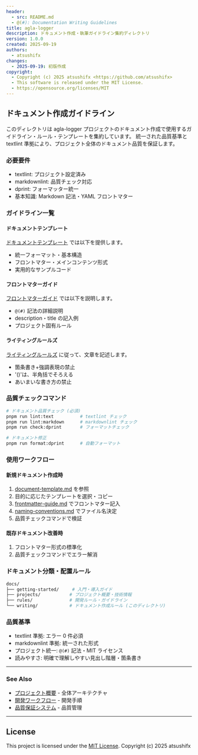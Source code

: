 ```yaml
---
header:
  - src: README.md
  - @(#): Documentation Writing Guidelines
title: agla-logger
description: ドキュメント作成・執筆ガイドライン集約ディレクトリ
version: 1.0.0
created: 2025-09-19
authors:
  - atsushifx
changes:
  - 2025-09-19: 初版作成
copyright:
  - Copyright (c) 2025 atsushifx <https://github.com/atsushifx>
  - This software is released under the MIT License.
  - https://opensource.org/licenses/MIT
---
```


## ドキュメント作成ガイドライン

このディレクトリは agla-logger プロジェクトのドキュメント作成で使用するガイドライン・ルール・テンプレートを集約しています。
統一された品質基準と textlint 準拠により、プロジェクト全体のドキュメント品質を保証します。

### 必要要件

- textlint: プロジェクト設定済み
- markdownlint: 品質チェック対応
- dprint: フォーマッター統一
- 基本知識: Markdown 記法・YAML フロントマター

### ガイドライン一覧

#### ドキュメントテンプレート

[ドキュメントテンプレート](document-template.md) では以下を提供します。

- 統一フォーマット・基本構造
- フロントマター・メインコンテンツ形式
- 実用的なサンプルコード

#### フロントマターガイド

[フロントマターガイド](frontmatter-guide.md) では以下を説明します。

- `@(#)` 記法の詳細説明
- description・title の記入例
- プロジェクト固有ルール

#### ライティングルールズ

[ライティングルールズ](writing-rules.md) に従って、文章を記述します。

- 箇条書き+強調表現の禁止
- '()'は、半角括でそろえる
- あいまいな書き方の禁止

### 品質チェックコマンド

```bash
# ドキュメント品質チェック (必須)
pnpm run lint:text          # textlint チェック
pnpm run lint:markdown      # markdownlint チェック
pnpm run check:dprint       # フォーマットチェック

# ドキュメント修正
pnpm run format:dprint      # 自動フォーマット
```

### 使用ワークフロー

#### 新規ドキュメント作成時

1. [document-template.md](document-template.md) を参照
2. 目的に応じたテンプレートを選択・コピー
3. [frontmatter-guide.md](frontmatter-guide.md) でフロントマター記入
4. [naming-conventions.md](naming-conventions.md) でファイル名決定
5. 品質チェックコマンドで検証

#### 既存ドキュメント改善時

1. フロントマター形式の標準化
2. 品質チェックコマンドでエラー解消

### ドキュメント分類・配置ルール

```bash
docs/
├── getting-started/     # 入門・導入ガイド
├── projects/           # プロジェクト概要・技術情報
├── rules/              # 開発ルール・ガイドライン
└── writing/            # ドキュメント作成ルール (このディレクトリ)
```

### 品質基準

- textlint 準拠: エラー 0 件必須
- markdownlint 準拠: 統一された形式
- プロジェクト統一: `@(#)` 記法・MIT ライセンス
- 読みやすさ: 明確で理解しやすい見出し階層・箇条書き

---

### See Also

- [プロジェクト概要](../projects/00-project-overview.md) - 全体アーキテクチャ
- [開発ワークフロー](../rules/01-development-workflow.md) - 開発手順
- [品質保証システム](../rules/03-quality-assurance.md) - 品質管理

---

## License

This project is licensed under the [MIT License](https://opensource.org/licenses/MIT).
Copyright (c) 2025 atsushifx
